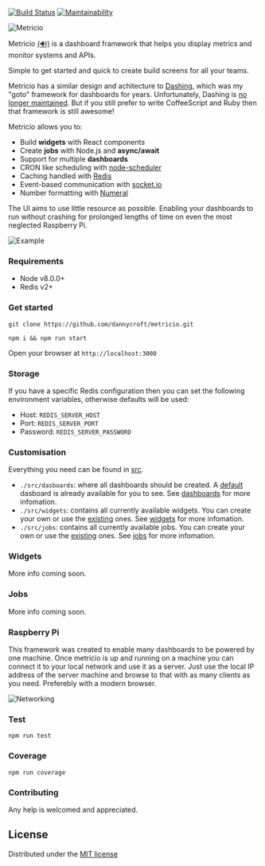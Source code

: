 [![Build Status](https://semaphoreci.com/api/v1/dannycroft/metricio/branches/master/badge.svg)](https://semaphoreci.com/dannycroft/metricio) [![Maintainability](https://api.codeclimate.com/v1/badges/4118cd99d826d332002c/maintainability)](https://codeclimate.com/github/dannycroft/metricio/maintainability)

![Metricio](./src/assets/logo.png)

Metricio [(🔊)](https://res.cloudinary.com/metricio/video/upload/v1508691679/metricio_b4nmgk.mp3 "pronunciation") is a dashboard framework that helps you display metrics and monitor
systems and APIs.

Simple to get started and quick to create build screens for all your teams.

Metricio has a similar design and achitecture to [Dashing](http://dashing.io/), which was my "goto" framework for dashboards for years. Unfortunately, Dashing is [no longer maintained](https://github.com/Shopify/dashing/issues/711). But if you still prefer to write CoffeeScript and Ruby then that framework is still awesome!

Metricio allows you to:

- Build **widgets** with React components
- Create **jobs** with Node.js and **async/await**
- Support for multiple **dashboards**
- CRON like scheduling with [node-scheduler](https://github.com/node-schedule/node-schedule)
- Caching handled with [Redis](https://redis.io/)
- Event-based communication with [socket.io](https://socket.io/)
- Number formatting with [Numeral](http://numeraljs.com/)

The UI aims to use little resource as possible. Enabling your dashboards to run without crashing for prolonged lengths of time on even the most neglected Raspberry Pi.

![Example](./src/assets/metricio.gif)

### Requirements

- Node v8.0.0+
- Redis v2+

### Get started

```
git clone https://github.com/dannycroft/metricio.git
```

```
npm i && npm run start
```

Open your browser at `http://localhost:3000`

### Storage

If you have a specific Redis configuration then you can set the following environment variables, otherwise defaults will be used:

- Host: `REDIS_SERVER_HOST`
- Port: `REDIS_SERVER_PORT`
- Password: `REDIS_SERVER_PASSWORD`

### Customisation

Everything you need can be found in [src](./src).

- `./src/dasboards`: where all dashboards should be created. A [default](./src/dashboard.jsx) dasboard is already available for you to see. See [dashboards](#dashboards) for more infomation.
- `./src/widgets`: contains all currently available widgets. You can create your own or use the [existing](./src/widgets) ones. See [widgets](#widgets) for more infomation.
- `./src/jobs`: contains all currently available jobs. You can create your own or use the [existing](./src/jobs) ones.  See [jobs](#jobs) for more infomation.

### Widgets

More info coming soon.

### Jobs

More info coming soon.

### Raspberry Pi

This framework was created to enable many dashboards to be powered by one machine. Once metricio is up and running on a machine you can connect it to your local network and use it as a server. Just use the local IP address of the server machine and browse to that with as many clients as you need. Preferebly with a modern browser.

![Networking](./src/assets/clients.png)

### Test

```
npm run test
```

### Coverage

```
npm run coverage
```

### Contributing

Any help is welcomed and appreciated.

## License
Distributed under the [MIT license](LICENSE)
